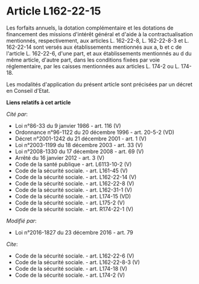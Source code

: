 # Article L162-22-15

Les forfaits annuels, la dotation complémentaire et les dotations de financement des missions d'intérêt général et d'aide à
la contractualisation mentionnés, respectivement, aux articles L. 162-22-8, L. 162-22-8-3 et L. 162-22-14 sont versés aux
établissements mentionnés aux a, b et c de l'article L. 162-22-6, d'une part, et aux établissements mentionnés au d du même
article, d'autre part, dans les conditions fixées par voie réglementaire, par les caisses mentionnées aux articles L. 174-2
ou L. 174-18. 

Les modalités d'application du présent article sont précisées par un décret en Conseil d'Etat.

**Liens relatifs à cet article**

_Cité par_:

  - Loi n°86-33 du 9 janvier 1986 - art. 116 (V)
  - Ordonnance n°96-1122 du 20 décembre 1996 - art. 20-5-2 (VD)
  - Décret n°2001-1242 du 21 décembre 2001 - art. 1 (V)
  - Loi n°2003-1199 du 18 décembre 2003 - art. 33 (V)
  - Loi n°2008-1330 du 17 décembre 2008 - art. 69 (V)
  - Arrêté du 16 janvier 2012 - art. 3 (V)
  - Code de la santé publique - art. L6113-10-2 (V)
  - Code de la sécurité sociale. - art. L161-45 (V)
  - Code de la sécurité sociale. - art. L162-22-14 (V)
  - Code de la sécurité sociale. - art. L162-22-8 (V)
  - Code de la sécurité sociale. - art. L162-31-1 (V)
  - Code de la sécurité sociale. - art. L174-15 (VD)
  - Code de la sécurité sociale. - art. L175-2 (V)
  - Code de la sécurité sociale. - art. R174-22-1 (V)

_Modifié par_:

  - Loi n°2016-1827 du 23 décembre 2016 - art. 79

_Cite_:

  - Code de la sécurité sociale. - art. L162-22-6 (V)
  - Code de la sécurité sociale. - art. L162-22-8-3 (V)
  - Code de la sécurité sociale. - art. L174-18 (V)
  - Code de la sécurité sociale. - art. L174-2 (V)
